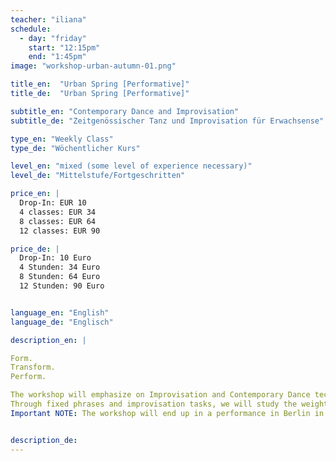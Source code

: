 ```yaml
---
teacher: "iliana"
schedule:
  - day: "friday"
    start: "12:15pm"
    end: "1:45pm"
image: "workshop-urban-autumn-01.png"

title_en:  "Urban Spring [Performative]"
title_de:  "Urban Spring [Performative]"

subtitle_en: "Contemporary Dance and Improvisation"
subtitle_de: "Zeitgenössischer Tanz und Improvisation für Erwachsense"

type_en: "Weekly Class"
type_de: "Wöchentlicher Kurs"

level_en: "mixed (some level of experience necessary)"
level_de: "Mittelstufe/Fortgeschritten"

price_en: |
  Drop-In: EUR 10  
  4 classes: EUR 34  
  8 classes: EUR 64
  12 classes: EUR 90

price_de: |
  Drop-In: 10 Euro  
  4 Stunden: 34 Euro  
  8 Stunden: 64 Euro  
  12 Stunden: 90 Euro


language_en: "English"
language_de: "Englisch"

description_en: |

Form.
Transform.
Perform.

The workshop will emphasize on Improvisation and Contemporary Dance technique build-up, welcoming the physical joy of organic movement. The technical part focuses on floor work practice, developing our relation to the floor in all movement levels. But also includes the practice of different movement qualities and dynamics in our dance.
Through fixed phrases and improvisation tasks, we will study the weight, the flow and direction of movement. We will work on our spacial awareness, both in the space and in the body and develop our kinetics intelligence.
Important NOTE: The workshop will end up in a performance in Berlin in July 2016 (place & dates to be confirmed). Performing is not obligatory, still the fixed group is of importance. To connect to each other & enjoy dancing together, both in the studio & on stage!


description_de:
---
```

